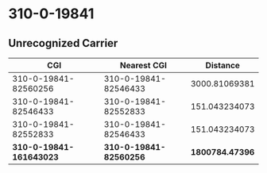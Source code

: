 # 310-0-19841
## Unrecognized Carrier


| CGI | Nearest CGI | Distance |
|-----|-------------|----------|
| 310-0-19841-82560256 | 310-0-19841-82546433 | 3000.81069381 |
| 310-0-19841-82546433 | 310-0-19841-82552833 | 151.043234073 |
| 310-0-19841-82552833 | 310-0-19841-82546433 | 151.043234073 |
| **310-0-19841-161643023** | **310-0-19841-82560256** | **1800784.47396** |
